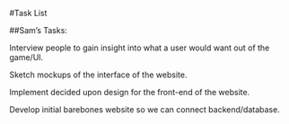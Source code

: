#Task List

##Sam’s Tasks:  

Interview people to gain insight into what a user would want out of the game/UI. 

Sketch mockups of the interface of the website. 

Implement decided upon design for the front-end of the website. 

Develop initial barebones website so we can connect backend/database.

